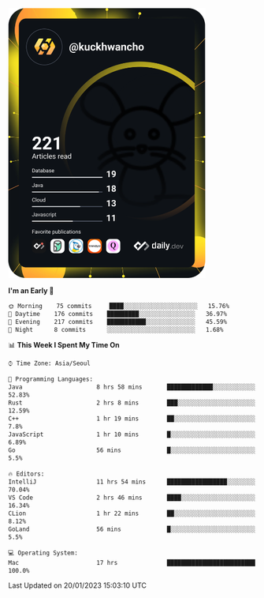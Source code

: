 <a href="https://app.daily.dev/kuckhwancho"><img src="https://github.com/kuckjwi0928/kuckjwi0928/blob/master/devcard.svg" width="400" alt="Kuckjwi Devcard"/></a>

<!--START_SECTION:waka-->
**I'm an Early 🐤** 

```text
🌞 Morning    75 commits     ████░░░░░░░░░░░░░░░░░░░░░   15.76% 
🌆 Daytime    176 commits    █████████░░░░░░░░░░░░░░░░   36.97% 
🌃 Evening    217 commits    ███████████░░░░░░░░░░░░░░   45.59% 
🌙 Night      8 commits      ░░░░░░░░░░░░░░░░░░░░░░░░░   1.68%

```


📊 **This Week I Spent My Time On** 

```text
⌚︎ Time Zone: Asia/Seoul

💬 Programming Languages: 
Java                     8 hrs 58 mins       █████████████░░░░░░░░░░░░   52.83% 
Rust                     2 hrs 8 mins        ███░░░░░░░░░░░░░░░░░░░░░░   12.59% 
C++                      1 hr 19 mins        ██░░░░░░░░░░░░░░░░░░░░░░░   7.8% 
JavaScript               1 hr 10 mins        █░░░░░░░░░░░░░░░░░░░░░░░░   6.89% 
Go                       56 mins             █░░░░░░░░░░░░░░░░░░░░░░░░   5.5%

🔥 Editors: 
IntelliJ                 11 hrs 54 mins      █████████████████░░░░░░░░   70.04% 
VS Code                  2 hrs 46 mins       ████░░░░░░░░░░░░░░░░░░░░░   16.34% 
CLion                    1 hr 22 mins        ██░░░░░░░░░░░░░░░░░░░░░░░   8.12% 
GoLand                   56 mins             █░░░░░░░░░░░░░░░░░░░░░░░░   5.5%

💻 Operating System: 
Mac                      17 hrs              █████████████████████████   100.0%

```


 Last Updated on 20/01/2023 15:03:10 UTC
<!--END_SECTION:waka-->

